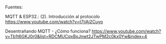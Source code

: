 
Fuentes:

MQTT & ESP32.: (2). Introducción al protocolo
https://www.youtube.com/watch?v=t7jiAj2Cuyo

Desentrañando MQTT - ¿Cómo funciona?
https://www.youtube.com/watch?v=Tb1t6GKJ0r0&list=RDCMUCqxBxJnwt2JTwPM2c0kx0Yw&index=4
